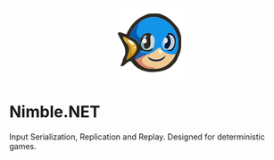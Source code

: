 <div align="center">
    <img src="Docs~/images/logo.svg" alt="Nimble Logo" width="128" />
</div>

# Nimble.NET

Input Serialization, Replication and Replay. Designed for deterministic games.
